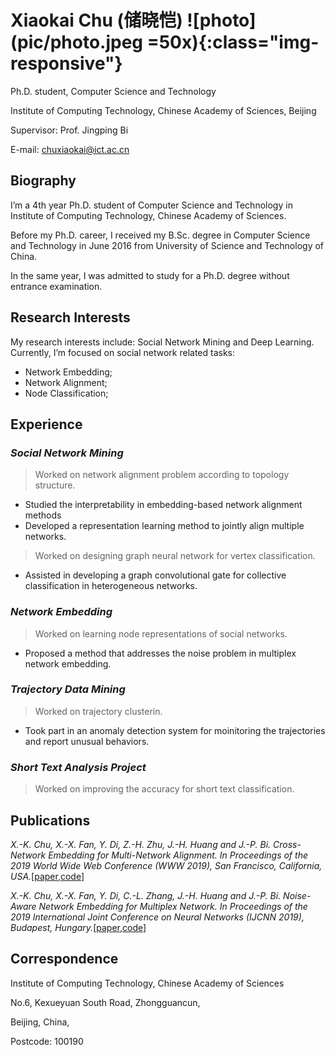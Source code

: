 # Xiaokai Chu (储晓恺) ![photo](pic/photo.jpeg  =50x){:class="img-responsive"}
Ph.D. student, Computer Science and Technology

Institute of Computing Technology, Chinese Academy of Sciences, Beijing

Supervisor: Prof. Jingping Bi

E-mail: chuxiaokai@ict.ac.cn


## Biography
I’m a 4th year Ph.D. student of Computer Science and Technology in Institute of Computing Technology, Chinese Academy of Sciences.

Before my Ph.D. career, I received my B.Sc. degree in Computer Science and Technology in June 2016 from University of Science and Technology of China.

In the same year, I was admitted to study for a Ph.D. degree without entrance examination.

## Research Interests
My research interests include: Social Network Mining and Deep Learning. Currently, I’m focused on social network related tasks:
-   Network Embedding;
-   Network Alignment;
-   Node Classification;

## Experience
### _Social Network Mining_
> Worked on network alignment problem according to topology structure.
- Studied the interpretability in embedding-based network alignment methods
- Developed a representation learning method to jointly align multiple networks.
> Worked on designing graph neural network for vertex classification.
- Assisted in developing a graph convolutional gate for collective classification in heterogeneous networks.

### _Network Embedding_
> Worked on learning node representations of social networks.
- Proposed a method that addresses the noise problem in multiplex network embedding.

### _Trajectory Data Mining_
> Worked on trajectory clusterin.
- Took part in an anomaly detection system for moinitoring the trajectories and report unusual behaviors.

### _Short Text Analysis Project_
> Worked on improving the accuracy for short text classification.

## Publications
_X.-K. Chu, X.-X. Fan, Y. Di, Z.-H. Zhu, J.-H. Huang and J.-P. Bi. Cross-Network Embedding for Multi-Network Alignment. In Proceedings of the 2019 World Wide Web Conference (WWW 2019), San Francisco, California, USA._[[paper](https://dl.acm.org/citation.cfm?doid=3308558.3313499),[code](https://github.com/ChuXiaokai/CrossMNA)]

_X.-K. Chu, X.-X. Fan, Y. Di, C.-L. Zhang, J.-H. Huang and J.-P. Bi. Noise-Aware Network Embedding for Multiplex Network. In Proceedings of the 2019 International Joint Conference on Neural Networks (IJCNN 2019), Budapest, Hungary._[[paper](https://ieeexplore.ieee.org/document/8851949),[code](https://github.com/ChuXiaokai/NANE)]

## Correspondence
Institute of Computing Technology, Chinese Academy of Sciences

No.6, Kexueyuan South Road, Zhongguancun,

Beijing, China,

Postcode: 100190
